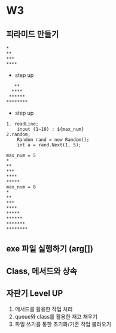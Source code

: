 # W3

## 피라미드 만들기 

```
*
**
***
****
```

* step up
```
   **
  ****
 ******
********
```

* step up
```
1. readLine;
    input (1~10) : ${max_num}
2.random;
    Random rand = new Random(); 
    int a = rand.Next(1, 5);

max_num = 5
*
**
***
****
*****
max_num = 8
*
**
***
****
*****
******
*******
********
```




## exe 파일 실행하기 (arg[])

## Class, 메서드와 상속

## 자판기 Level UP
1. 메서드를 활용한 작업 처리
2. queue와 class를 활용한 재고 채우기
3. 파일 쓰기를 통한 초기화/기존 작업 불러오기


